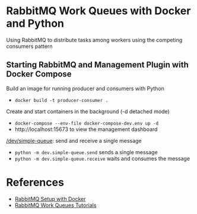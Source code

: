 # RabbitMQ Work Queues with Docker and Python
 Using RabbitMQ to distribute tasks among workers using the competing consumers pattern

## Starting RabbitMQ and Management Plugin with Docker Compose

Build an image for running producer and consumers with Python<br/>
- `docker build -t producer-consumer .`

Create and start containers in the background (-d detached mode)<br/>
- `docker-compose --env-file docker-compose-dev.env up -d`
- http://localhost:15673 to view the management dashboard

[/dev/simple-queue](https://github.com/mhadikus/rabbitmq-work-queues/tree/main/dev/simple-queue): send and receive a single message<br/>
- `python -m dev.simple-queue.send` sends a single message
- `python -m dev.simple-queue.receive` waits and consumes the message

# References

 - [RabbitMQ Setup with Docker](https://medium.com/@buttraheel6/simplifying-rabbitmq-setup-with-docker-a-step-by-step-guide-9698dc9ea4ff)
 - [RabbitMQ Work Queues Tutorials](https://www.rabbitmq.com/tutorials#2-work-queues)
